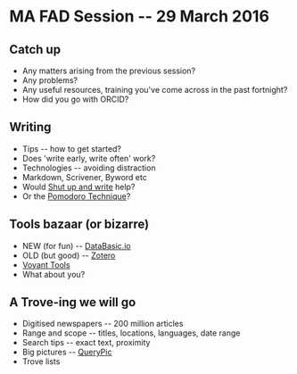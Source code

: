# MA FAD Session -- 29 March 2016

## Catch up

* Any matters arising from the previous session?
* Any problems?
* Any useful resources, training you've come across in the past fortnight?
* How did you go with ORCID?

## Writing

* Tips -- how to get started?
* Does 'write early, write often' work?
* Technologies -- avoiding distraction
* Markdown, Scrivener, Byword etc
* Would [Shut up and write](http://thesiswhisperer.com/shut-up-and-write/) help?
* Or the [Pomodoro Technique](http://lifehacker.com/productivity-101-a-primer-to-the-pomodoro-technique-1598992730)?

## Tools bazaar (or bizarre)

* NEW (for fun) -- [DataBasic.io](https://www.databasic.io/en/)
* OLD (but good) -- [Zotero](https://www.zotero.org/)
* [Voyant Tools](http://voyant-tools.org/)
* What about you?

## A Trove-ing we will go

* Digitised newspapers -- 200 million articles
* Range and scope -- titles, locations, languages, date range
* Search tips -- exact text, proximity
* Big pictures -- [QueryPic](http://dhistory.org/querypic/)
* Trove lists

